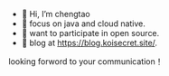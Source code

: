 - 👋 Hi, I’m chengtao
- 🌱 focus on java and cloud native.
- 👋 want to participate in open source.
- 🌱 blog at https://blog.koisecret.site/.

looking forword to your communication！

<!---
chengsecret/chengsecret is a ✨ special ✨ repository because its `README.md` (this file) appears on your GitHub profile.
You can click the Preview link to take a look at your changes.
--->
